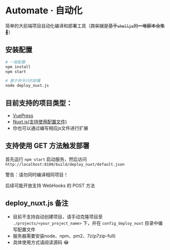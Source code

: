 # Automate · 自动化

简单的大前端项目自动化编译和部署工具（~~其实就是基于`shelljs`的一堆脚本合集🤣~~）

## 安装配置

```sh
# 一般配置
npm install
npm start

# 基于命令行的部署
node deploy_nuxt.js
```

## 目前支持的项目类型：

- [VuePress](./deploy_note.js)
- [Nuxt.js(支持使用配置文件)](./deploy_nuxt.js)
- 你也可以通过编写相应js文件进行扩展

## 支持使用 GET 方法触发部署

首先运行 `npm start` 启动服务，然后访问`http://localhost:8100/build/deploy_nuxt/default.json`

警告：请勿同时编译相同项目！

后续可能开放支持 WebHooks 的 POST 方法 

## deploy_nuxt.js 备注

- 目前不支持自动创建项目，请手动克隆项目至 `./projects/<your_project_name>` 下，并在 `config_deploy_nuxt` 目录中编写配置文件
- 服务器需要安装node、npm、pm2、7z(p7zip-full)
- 具体使用方式请阅读源码 😂